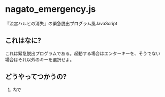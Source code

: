 nagato_emergency.js
================
『涼宮ハルヒの消失』の緊急脱出プログラム風JavaScript


これはなに?
---------------
これは緊急脱出プログラムである。起動する場合はエンターキーを、そうでない場合はそれ以外のキーを選択せよ。

どうやってつかうの?
---------------
1. <head>内で<script>で読み込む。
2. onLoadで呼び出す。

dspr_terminalの引数は以下のようになっている。
  id:        文字列を流し込む要素のid属性
  dureation: 文字を流し込む間隔
  ok:        エンターを押下した場合のジャンプ先URL
  cancel:    エンター以外を押下した場合のジャンプ先URL
  message:   流し込む文章
messageでは、"\0"でダミー(何も表示しないで待機)、"\1〜〜〜\1"のように\1で挟み込むと囲まれた文字列を1文字のように一度に表示する、というような書式に対応している。
